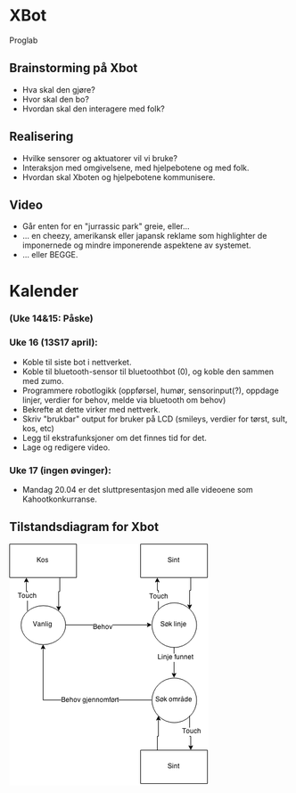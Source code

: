 # XBot
Proglab

## Brainstorming på Xbot
* Hva skal den gjøre? 
* Hvor skal den bo? 
* Hvordan skal den interagere med folk? 

## Realisering
* Hvilke sensorer og aktuatorer vil vi bruke? 
* Interaksjon med omgivelsene, med hjelpebotene og med folk. 
* Hvordan skal Xboten og hjelpebotene kommunisere. 

## Video
* Går enten for en "jurrassic park" greie, eller...
* ... en cheezy, amerikansk eller japansk reklame som highlighter de imponernede og mindre imponerende aspektene av systemet.
* ... eller BEGGE.

# Kalender
### (Uke 14&15: Påske)
### Uke 16 (13S17 april): 
* Koble til siste bot i nettverket.
* Koble til bluetooth-sensor til bluetoothbot (0), og koble den sammen med zumo.
* Programmere robotlogikk (oppførsel, humør, sensorinput(?), oppdage linjer, verdier for behov, melde via bluetooth om behov)
* Bekrefte at dette virker med nettverk.
* Skriv "brukbar" output for bruker på LCD (smileys, verdier for tørst, sult, kos, etc)
* Legg til ekstrafunksjoner om det finnes tid for det.
* Lage og redigere video.

### Uke 17 (ingen øvinger): 
* Mandag 20.04 er det sluttpresentasjon med alle videoene som Kahootkonkurranse. 


## Tilstandsdiagram for Xbot
<img src="res/XboxTilstand.png"/>